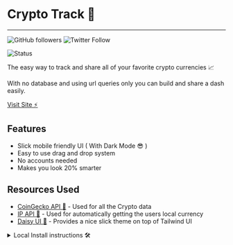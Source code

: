 # Crypto Track 🚀

---

![GitHub followers](https://img.shields.io/github/followers/alexleybourne?style=flat&logo=github) ![Twitter Follow](https://img.shields.io/twitter/follow/AlexLeybourne?&style=flat&logo=twitter&logoColor=white)

![Status](https://img.shields.io/badge/Status%3A-Work%20in%20progress-yellow)

The easy way to track and share all of your favorite crypto currencies 📈

With no database and using url queries only you can build and share a dash easily.

[Visit Site ⚡️](https://alexleybourne.github.io/CryptoTrack/)

## Features

- Slick mobile friendly UI ( With Dark Mode 😎 )
- Easy to use drag and drop system
- No accounts needed
- Makes you look 20% smarter

## Resources Used

- [CoinGecko API 🦎](https://www.coingecko.com/api/documentations/v3) - Used for all the Crypto data
- [IP API 📍](https://ipapi.co/) - Used for automatically getting the users local currency
- [Daisy UI 🌼](https://daisy.js.org/) - Provides a nice slick theme on top of Tailwind UI

<details><summary>Local Install instructions 🛠</summary>

1. Clone the project
2. Install:

    ```bash
    npm install
    ```

3. Generate CSS with:

    ```bash
    npm run dev
    ```

    ```bash
    npm run prod

</p>
</details>
